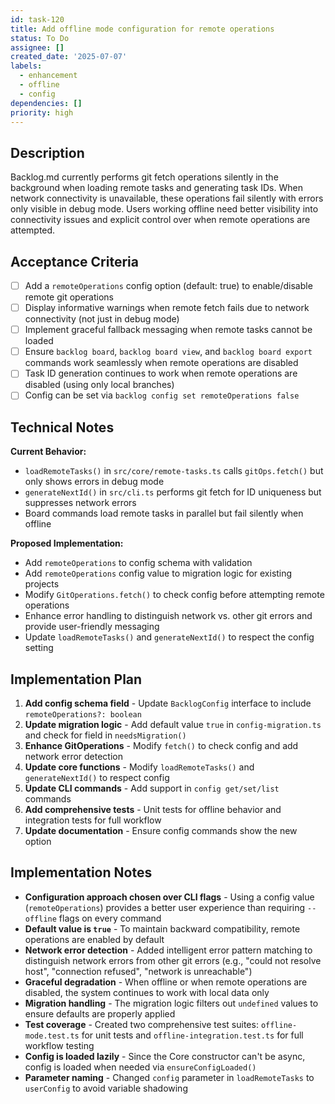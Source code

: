 ```yaml
---
id: task-120
title: Add offline mode configuration for remote operations
status: To Do
assignee: []
created_date: '2025-07-07'
labels:
  - enhancement
  - offline
  - config
dependencies: []
priority: high
---
```


## Description

Backlog.md currently performs git fetch operations silently in the background when loading remote tasks and generating task IDs. When network connectivity is unavailable, these operations fail silently with errors only visible in debug mode. Users working offline need better visibility into connectivity issues and explicit control over when remote operations are attempted.

## Acceptance Criteria

- [ ] Add a `remoteOperations` config option (default: true) to enable/disable remote git operations
- [ ] Display informative warnings when remote fetch fails due to network connectivity (not just in debug mode)
- [ ] Implement graceful fallback messaging when remote tasks cannot be loaded
- [ ] Ensure `backlog board`, `backlog board view`, and `backlog board export` commands work seamlessly when remote operations are disabled
- [ ] Task ID generation continues to work when remote operations are disabled (using only local branches)
- [ ] Config can be set via `backlog config set remoteOperations false`

## Technical Notes

**Current Behavior:**
- `loadRemoteTasks()` in `src/core/remote-tasks.ts` calls `gitOps.fetch()` but only shows errors in debug mode
- `generateNextId()` in `src/cli.ts` performs git fetch for ID uniqueness but suppresses network errors
- Board commands load remote tasks in parallel but fail silently when offline

**Proposed Implementation:**
- Add `remoteOperations` to config schema with validation
- Add `remoteOperations` config value to migration logic for existing projects
- Modify `GitOperations.fetch()` to check config before attempting remote operations
- Enhance error handling to distinguish network vs. other git errors and provide user-friendly messaging
- Update `loadRemoteTasks()` and `generateNextId()` to respect the config setting

## Implementation Plan

1. **Add config schema field** - Update `BacklogConfig` interface to include `remoteOperations?: boolean`
2. **Update migration logic** - Add default value `true` in `config-migration.ts` and check for field in `needsMigration()`
3. **Enhance GitOperations** - Modify `fetch()` to check config and add network error detection
4. **Update core functions** - Modify `loadRemoteTasks()` and `generateNextId()` to respect config
5. **Update CLI commands** - Add support in `config get/set/list` commands
6. **Add comprehensive tests** - Unit tests for offline behavior and integration tests for full workflow
7. **Update documentation** - Ensure config commands show the new option

## Implementation Notes

- **Configuration approach chosen over CLI flags** - Using a config value (`remoteOperations`) provides a better user experience than requiring `--offline` flags on every command
- **Default value is `true`** - To maintain backward compatibility, remote operations are enabled by default
- **Network error detection** - Added intelligent error pattern matching to distinguish network errors from other git errors (e.g., "could not resolve host", "connection refused", "network is unreachable")
- **Graceful degradation** - When offline or when remote operations are disabled, the system continues to work with local data only
- **Migration handling** - The migration logic filters out `undefined` values to ensure defaults are properly applied
- **Test coverage** - Created two comprehensive test suites: `offline-mode.test.ts` for unit tests and `offline-integration.test.ts` for full workflow testing
- **Config is loaded lazily** - Since the Core constructor can't be async, config is loaded when needed via `ensureConfigLoaded()`
- **Parameter naming** - Changed `config` parameter in `loadRemoteTasks` to `userConfig` to avoid variable shadowing
